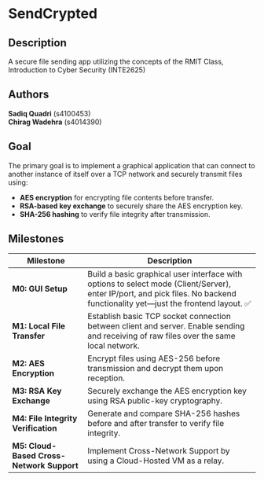 # SendCrypted

## Description
A secure file sending app utilizing the concepts of the RMIT Class, Introduction to Cyber Security (INTE2625) 

## Authors
**Sadiq Quadri** (s4100453)  
**Chirag Wadehra** (s4014390)

## Goal
The primary goal is to implement a graphical application that can connect to another instance of itself over a TCP network and securely transmit files using:

- **AES encryption** for encrypting file contents before transfer.
- **RSA-based key exchange** to securely share the AES encryption key.
- **SHA-256 hashing** to verify file integrity after transmission.

## Milestones

| Milestone | Description |
|----------|-------------|
| **M0: GUI Setup** | Build a basic graphical user interface with options to select mode (Client/Server), enter IP/port, and pick files. No backend functionality yet—just the frontend layout. ✅ |
| **M1: Local File Transfer** | Establish basic TCP socket connection between client and server. Enable sending and receiving of raw files over the same local network. |
| **M2: AES Encryption** | Encrypt files using AES-256 before transmission and decrypt them upon reception. |
| **M3: RSA Key Exchange** | Securely exchange the AES encryption key using RSA public-key cryptography. |
| **M4: File Integrity Verification** | Generate and compare SHA-256 hashes before and after transfer to verify file integrity. |
| **M5: Cloud-Based Cross-Network Support** | Implement Cross-Network Support by using a Cloud-Hosted VM as a relay. |
